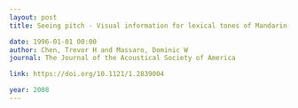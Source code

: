 ```yaml
---
layout: post
title: Seeing pitch - Visual information for lexical tones of Mandarin-Chinese

date: 1996-01-01 00:00
author: Chen, Trevor H and Massaro, Dominic W
journal: The Journal of the Acoustical Society of America

link: https://doi.org/10.1121/1.2839004

year: 2008
---
```



